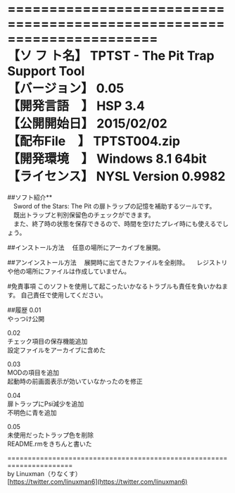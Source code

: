  ======================================================================  
【ソ フ ト名】 TPTST - The Pit Trap Support Tool  
【バージョン】 0.05  
【開発言語　】 HSP 3.4  
【公開開始日】 2015/02/02  
【配布File　】 TPTST004.zip  
【開発環境　】 Windows 8.1 64bit  
【ライセンス】 NYSL Version 0.9982  
 ======================================================================  


##ソフト紹介**  
　Sword of the Stars: The Pit の扉トラップの記憶を補助するツールです。  
　既出トラップと判別保留色のチェックができます。  
　また、終了時の状態を保存できるので、時間を空けたプレイ時にも使えるでしょう。

##インストール方法
　任意の場所にアーカイブを展開。

##アンインストール方法
　展開時に出てきたファイルを全削除。
　レジストリや他の場所にファイルは作成していません。

#免責事項
このソフトを使用して起こったいかなるトラブルも責任を負いかねます。
自己責任で使用してください。

##履歴
0.01  
やっつけ公開

0.02  
チェック項目の保存機能追加  
設定ファイルをアーカイブに含めた  

0.03  
MODの項目を追加  
起動時の前画面表示が効いていなかったのを修正  

0.04  
扉トラップにPsi減少を追加  
不明色に青を追加  

0.05  
未使用だったトラップ色を削除  
README.rmをきちんと書いた  

======================================================================  
by Linuxman（りなくす）  
[https://twitter.com/linuxman6](https://twitter.com/linuxman6)
